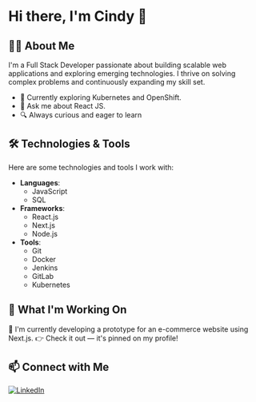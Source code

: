 # Hi there, I'm Cindy 👋

## 👩‍💻 About Me

I'm a Full Stack Developer passionate about building scalable web applications and exploring emerging technologies. I thrive on solving complex problems and continuously expanding my skill set.

- 🌱 Currently exploring Kubernetes and OpenShift.
- 💬 Ask me about React JS.
- 🔍 Always curious and eager to learn

## 🛠️ Technologies & Tools

Here are some technologies and tools I work with:

- **Languages**:
  - JavaScript
  - SQL
- **Frameworks**:
  - React.js
  - Next.js
  - Node.js
- **Tools**:
  - Git
  - Docker
  - Jenkins
  - GitLab
  - Kubernetes

## 🚀 What I'm Working On

🌱 I'm currently developing a prototype for an e-commerce website using Next.js.
👉 Check it out — it's pinned on my profile!

## 📫 Connect with Me

[![LinkedIn](https://img.shields.io/badge/LinkedIn-blue?logo=linkedin&logoColor=white)](https://www.linkedin.com/in/cindy-fernandes-982791148/)
